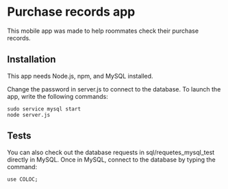 # Purchase records app

This mobile app was made to help roommates check their purchase records.

## Installation

This app needs Node.js, npm, and MySQL installed.

Change the password in server.js to connect to the database. To launch the app, write the following commands:

    sudo service mysql start
    node server.js
    
## Tests    

You can also check out the database requests in sql/requetes_mysql_test directly in MySQL. Once in MySQL, connect to the database by typing the command:

    use COLOC;